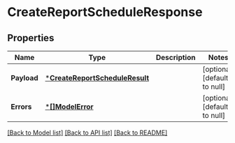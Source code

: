 # CreateReportScheduleResponse

## Properties
Name | Type | Description | Notes
------------ | ------------- | ------------- | -------------
**Payload** | [***CreateReportScheduleResult**](CreateReportScheduleResult.md) |  | [optional] [default to null]
**Errors** | [***[]ModelError**](array.md) |  | [optional] [default to null]

[[Back to Model list]](../README.md#documentation-for-models) [[Back to API list]](../README.md#documentation-for-api-endpoints) [[Back to README]](../README.md)


